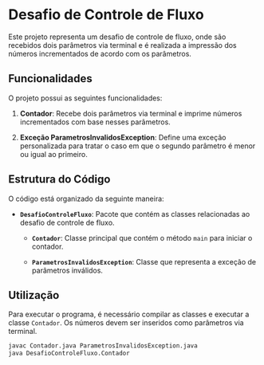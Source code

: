 # Desafio de Controle de Fluxo

Este projeto representa um desafio de controle de fluxo, onde são recebidos dois parâmetros via terminal e é realizada a impressão dos números incrementados de acordo com os parâmetros.

## Funcionalidades

O projeto possui as seguintes funcionalidades:

1. **Contador**: Recebe dois parâmetros via terminal e imprime números incrementados com base nesses parâmetros.

2. **Exceção ParametrosInvalidosException**: Define uma exceção personalizada para tratar o caso em que o segundo parâmetro é menor ou igual ao primeiro.

## Estrutura do Código

O código está organizado da seguinte maneira:

-   **`DesafioControleFluxo`**: Pacote que contém as classes relacionadas ao desafio de controle de fluxo.

    -   **`Contador`**: Classe principal que contém o método `main` para iniciar o contador.

    -   **`ParametrosInvalidosException`**: Classe que representa a exceção de parâmetros inválidos.

## Utilização

Para executar o programa, é necessário compilar as classes e executar a classe `Contador`. Os números devem ser inseridos como parâmetros via terminal.

```bash
javac Contador.java ParametrosInvalidosException.java
java DesafioControleFluxo.Contador
```
